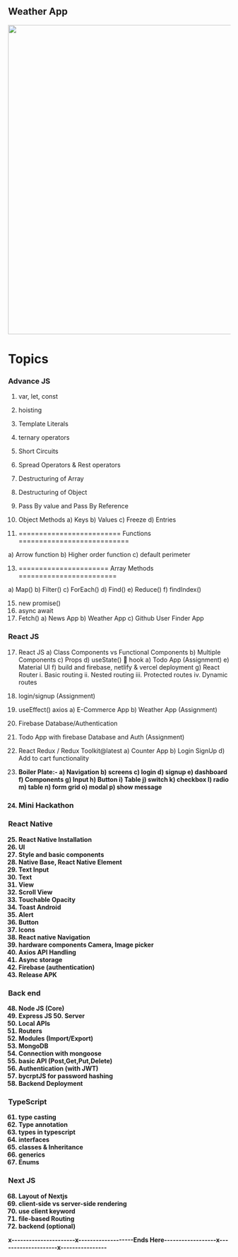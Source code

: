 <h2>Weather App</h1>


<img src="" width="700"/>





<h1>Topics</h1>


<h3><b>Advance JS</b></h3>
   
1. var, let, const 
2. hoisting 
3. Template Literals 
4. ternary operators 
5. Short Circuits 
6. Spread Operators & Rest operators 
7. Destructuring of Array 
8. Destructuring of Object 
9. Pass By value and Pass By Reference 
10. Object Methods 
a) Keys 
b) Values 
c) Freeze 
d) Entries

12. ========================= Functions ===========================
     
a) Arrow function 
b) Higher order function 
c) default perimeter

13. ====================== Array Methods ========================
     
a) Map() 
b) Filter() 
c) ForEach() 
d) Find() 
e) Reduce() 
f) findIndex() 
 
15. new promise() 
16. async await 
17. Fetch() 
a) News App 
b) Weather App 
c) Github User Finder App
 
<h3> React JS</h3>
   
17. React JS 
a) Class Components vs Functional Components 
b) Multiple Components 
c) Props 
d) useState()  hook 
a) Todo App (Assignment) 
e) Material UI 
f) build and firebase, netlify & vercel deployment 
g) React Router 
i. Basic routing 
ii. Nested routing 
iii. Protected routes 
iv. Dynamic routes 
15. login/signup (Assignment) 
16. useEffect() axios 
a) E-Commerce App 
b) Weather App (Assignment) 
17. Firebase Database/Authentication 
18. Todo App with firebase Database and Auth (Assignment) 
19. React Redux / Redux Toolkit@latest 
a) Counter App 
b) Login SignUp 
d) Add to cart functionality

21. <b>Boiler Plate:-<b> 
a) Navigation 
b) screens 
c) login 
d) signup 
e) dashboard 
f) Components 
g) Input 
h) Button 
i) Table 
j) switch 
k) checkbox 
l) radio 
m) table 
n) form grid 
o) modal 
p) show message
 
23. <h3>Mini Hackathon</h3>
     
<h3>React Native</h3>
    
25. React Native Installation 
26. UI 
27. Style and basic components 
28. Native Base, React Native Element 
29. Text Input 
30. Text 
31. View 
32. Scroll View 
33. Touchable Opacity 
34. Toast Android 
35. Alert 
36. Button 
37. Icons 
38. React native Navigation 
39. hardware components Camera, Image picker 
40. Axios API Handling 
41. Async storage 
42. Firebase (authentication) 
47. Release APK

     
<h3> Back end</h3>
    
48. Node JS (Core) 
49. Express JS 50. Server 
51. Local APIs 
52. Routers 
53. Modules (Import/Export) 
54. MongoDB 
55. Connection with mongoose 
56. basic API (Post,Get,Put,Delete) 
57. Authentication (with JWT) 
58. bycrptJS for password hashing 
59. Backend Deployment

<h3> TypeScript</h3>
   
61. type casting 
62. Type annotation 
63. types in typescript 
64. interfaces 
65. classes & Inheritance 
66. generics 
67. Enums

    
<h3> Next JS</h3>
   
68. Layout of Nextjs
69. client-side vs server-side rendering 
70. use client keyword 
71. file-based Routing 
72. backend (optional)

x----------------------x-------------------Ends Here------------------x--------------------x----------------
